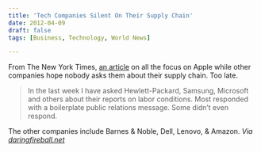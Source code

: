 ```yaml
---
title: 'Tech Companies Silent On Their Supply Chain'
date: 2012-04-09
draft: false
tags: [Business, Technology, World News]

---
```


From The New York Times, [an article](http://bits.blogs.nytimes.com/2012/04/08/disruptions-on-worker-conditions-apples-rivals-are-silent/) on all the focus on Apple while other companies hope nobody asks them about their supply chain. Too late.

> In the last week I have asked Hewlett-Packard, Samsung, Microsoft and others about their reports on labor conditions. Most responded with a boilerplate public relations message. Some didn’t even respond.

The other companies include Barnes & Noble, Dell, Lenovo, & Amazon. _Via [daringfireball.net](http://daringfireball.net/linked/2012/04/09/foxconn-silent)_